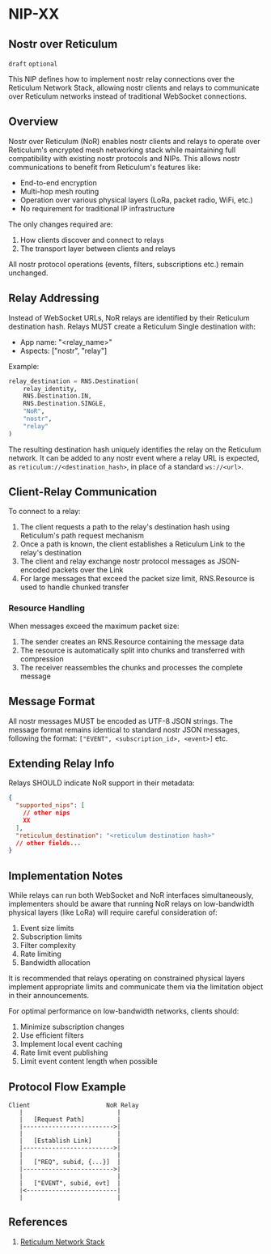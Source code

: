 NIP-XX
======

Nostr over Reticulum
---------

`draft` `optional`

This NIP defines how to implement nostr relay connections over the Reticulum Network Stack, allowing nostr clients and relays to communicate over Reticulum networks instead of traditional WebSocket connections.

## Overview

Nostr over Reticulum (NoR) enables nostr clients and relays to operate over Reticulum's encrypted mesh networking stack while maintaining full compatibility with existing nostr protocols and NIPs. This allows nostr communications to benefit from Reticulum's features like:

- End-to-end encryption
- Multi-hop mesh routing
- Operation over various physical layers (LoRa, packet radio, WiFi, etc.)
- No requirement for traditional IP infrastructure

The only changes required are:
1. How clients discover and connect to relays
2. The transport layer between clients and relays

All nostr protocol operations (events, filters, subscriptions etc.) remain unchanged.

## Relay Addressing

Instead of WebSocket URLs, NoR relays are identified by their Reticulum destination hash. Relays MUST create a Reticulum Single destination with:

- App name: "<relay_name>"
- Aspects: ["nostr", "relay"]

Example:
```python
relay_destination = RNS.Destination(
    relay_identity,
    RNS.Destination.IN,
    RNS.Destination.SINGLE,
    "NoR",
    "nostr",
    "relay"
)
```

The resulting destination hash uniquely identifies the relay on the Reticulum network. It can be added to any nostr event where a relay URL is expected, as `reticulum://<destination_hash>`, in place of a standard `ws://<url>`.

## Client-Relay Communication

To connect to a relay:

1. The client requests a path to the relay's destination hash using Reticulum's path request mechanism
2. Once a path is known, the client establishes a Reticulum Link to the relay's destination
3. The client and relay exchange nostr protocol messages as JSON-encoded packets over the Link
4. For large messages that exceed the packet size limit, RNS.Resource is used to handle chunked transfer

### Resource Handling

When messages exceed the maximum packet size:

1. The sender creates an RNS.Resource containing the message data
2. The resource is automatically split into chunks and transferred with compression
3. The receiver reassembles the chunks and processes the complete message

## Message Format 

All nostr messages MUST be encoded as UTF-8 JSON strings. The message format remains identical to standard nostr JSON messages, following the format: `["EVENT", <subscription_id>, <event>]` etc.


## Extending Relay Info

Relays SHOULD indicate NoR support in their metadata:

```json
{
  "supported_nips": [
    // other nips
    XX
  ],
  "reticulum_destination": "<reticulum destination hash>"
  // other fields...
}
```

## Implementation Notes

While relays can run both WebSocket and NoR interfaces simultaneously, implementers should be aware that running NoR relays on low-bandwidth physical layers (like LoRa) will require careful consideration of:

1. Event size limits 
2. Subscription limits
3. Filter complexity
4. Rate limiting
5. Bandwidth allocation

It is recommended that relays operating on constrained physical layers implement appropriate limits and communicate them via the limitation object in their announcements.

For optimal performance on low-bandwidth networks, clients should:

1. Minimize subscription changes
2. Use efficient filters
3. Implement local event caching
4. Rate limit event publishing
5. Limit event content length when possible

## Protocol Flow Example

```
Client                     NoR Relay
   |                          |
   |   [Request Path]         |
   |------------------------->|
   |                          |
   |   [Establish Link]       |
   |------------------------->|
   |                          |
   |   ["REQ", subid, {...}]  |
   |------------------------->|
   |                          |
   |   ["EVENT", subid, evt]  |
   |<-------------------------|
   |                          |
```

## References

1. [Reticulum Network Stack](https://reticulum.network/manual/)